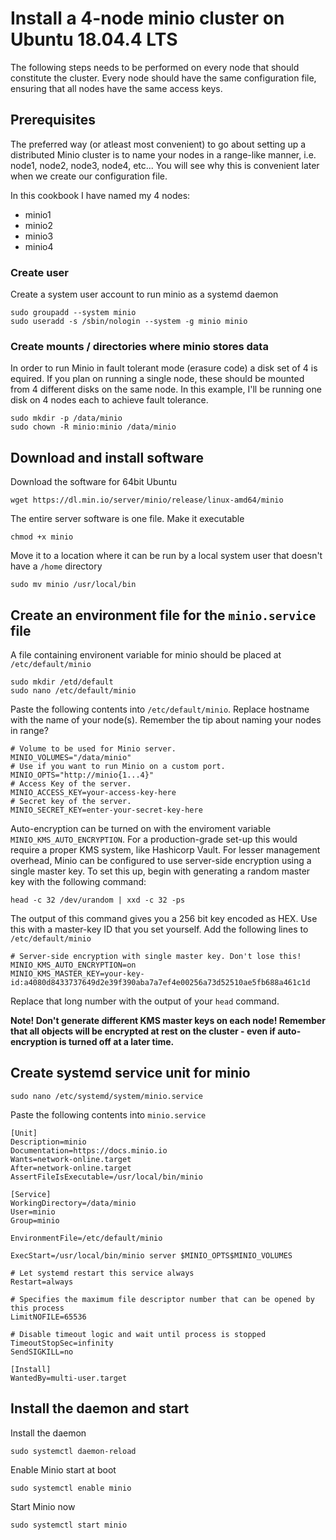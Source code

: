 # Install a 4-node minio cluster on Ubuntu 18.04.4 LTS
The following steps needs to be performed on every node that should constitute the cluster.
Every node should have the same configuration file, ensuring that all nodes have the same access keys.

## Prerequisites
The preferred way (or atleast most convenient) to go about setting up a distributed Minio cluster is to name your nodes in a range-like manner, i.e. node1, node2, node3, node4, etc...
You will see why this is convenient later when we create our configuration file.

In this cookbook I have named my 4 nodes:
 * minio1
 * minio2
 * minio3
 * minio4

### Create user
Create a system user account to run minio as a systemd daemon

    sudo groupadd --system minio
    sudo useradd -s /sbin/nologin --system -g minio minio

### Create mounts / directories where minio stores data
In order to run Minio in fault tolerant mode (erasure code) a disk set of 4 is equired. If you plan on running a single node, these should be mounted from 4 different disks on the same node. In this example, I'll be running one disk on 4 nodes each to achieve fault tolerance.

    sudo mkdir -p /data/minio
    sudo chown -R minio:minio /data/minio

## Download and install software
Download the software for 64bit Ubuntu

    wget https://dl.min.io/server/minio/release/linux-amd64/minio

The entire server software is one file. Make it executable

    chmod +x minio

Move it to a location where it can be run by a local system user that doesn't have a `/home` directory

    sudo mv minio /usr/local/bin

## Create an environment file for the `minio.service` file
A file containing environent variable for minio should be placed at `/etc/default/minio`

    sudo mkdir /etd/default
    sudo nano /etc/default/minio

Paste the following contents into `/etc/default/minio`. Replace hostname with the name of your node(s). Remember the tip about naming your nodes in range?

    # Volume to be used for Minio server.
    MINIO_VOLUMES="/data/minio"
    # Use if you want to run Minio on a custom port.
    MINIO_OPTS="http://minio{1...4}"
    # Access Key of the server.
    MINIO_ACCESS_KEY=your-access-key-here
    # Secret key of the server.
    MINIO_SECRET_KEY=enter-your-secret-key-here

Auto-encryption can be turned on with the enviroment variable `MINIO_KMS_AUTO_ENCRYPTION`. For a production-grade set-up this would require a proper KMS system, like Hashicorp Vault. 
For lesser management overhead, Minio can be configured to use server-side encryption using a single master key. To set this up, begin with generating a random master key with the following command:

    head -c 32 /dev/urandom | xxd -c 32 -ps

The output of this command gives you a 256 bit key encoded as HEX. Use this with a master-key ID that you set yourself. Add the following lines to `/etc/default/minio`

    # Server-side encryption with single master key. Don't lose this! 
    MINIO_KMS_AUTO_ENCRYPTION=on
    MINIO_KMS_MASTER_KEY=your-key-id:a4080d8433737649d2e39f390aba7a7ef4e00256a73d52510ae5fb688a461c1d

Replace that long number with the output of your `head` command.

**Note! Don't generate different KMS master keys on each node! Remember that all objects will be encrypted at rest on the cluster - even if auto-encryption is turned off at a later time.** 


## Create systemd service unit for minio

    sudo nano /etc/systemd/system/minio.service

Paste the following contents into `minio.service`

    [Unit]
    Description=minio
    Documentation=https://docs.minio.io
    Wants=network-online.target
    After=network-online.target
    AssertFileIsExecutable=/usr/local/bin/minio

    [Service]
    WorkingDirectory=/data/minio
    User=minio
    Group=minio

    EnvironmentFile=/etc/default/minio

    ExecStart=/usr/local/bin/minio server $MINIO_OPTS$MINIO_VOLUMES

    # Let systemd restart this service always
    Restart=always

    # Specifies the maximum file descriptor number that can be opened by this process
    LimitNOFILE=65536

    # Disable timeout logic and wait until process is stopped
    TimeoutStopSec=infinity
    SendSIGKILL=no

    [Install]
    WantedBy=multi-user.target

## Install the daemon and start 
Install the daemon

    sudo systemctl daemon-reload

Enable Minio start at boot

    sudo systemctl enable minio

Start Minio now

    sudo systemctl start minio

